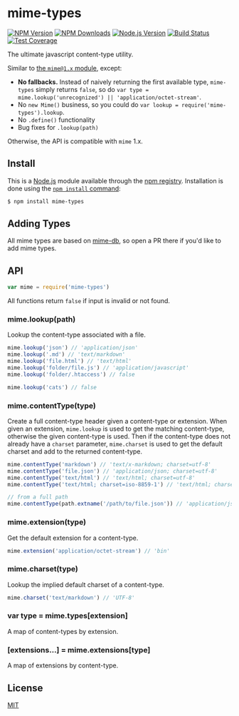 # mime-types

[![NPM Version](https://badgen.net/npm/v/mime-types)](https://npmjs.org/package/mime-types) [![NPM Downloads](https://badgen.net/npm/dm/mime-types)](https://npmjs.org/package/mime-types) [![Node.js Version](https://badgen.net/npm/node/mime-types)](https://nodejs.org/en/download) [![Build Status](https://badgen.net/github/checks/jshttp/mime-types/master?label=ci)](https://github.com/jshttp/mime-types/actions/workflows/ci.yml) [![Test Coverage](https://badgen.net/coveralls/c/github/jshttp/mime-types/master)](https://coveralls.io/r/jshttp/mime-types?branch=master)

The ultimate javascript content-type utility.

Similar to [the `mime@1.x` module](https://www.npmjs.com/package/mime), except:

* **No fallbacks.** Instead of naively returning the first available type, `mime-types` simply returns `false`, so do `var type = mime.lookup('unrecognized') || 'application/octet-stream'`.
* No `new Mime()` business, so you could do `var lookup = require('mime-types').lookup`.
* No `.define()` functionality
* Bug fixes for `.lookup(path)`

Otherwise, the API is compatible with `mime` 1.x.

## Install

This is a [Node.js](https://nodejs.org/en/) module available through the [npm registry](https://www.npmjs.com/). Installation is done using the [`npm install` command](https://docs.npmjs.com/getting-started/installing-npm-packages-locally):

```sh
$ npm install mime-types
```

## Adding Types

All mime types are based on [mime-db](https://www.npmjs.com/package/mime-db), so open a PR there if you'd like to add mime types.

## API

```js
var mime = require('mime-types')
```

All functions return `false` if input is invalid or not found.

### mime.lookup(path)

Lookup the content-type associated with a file.

```js
mime.lookup('json') // 'application/json'
mime.lookup('.md') // 'text/markdown'
mime.lookup('file.html') // 'text/html'
mime.lookup('folder/file.js') // 'application/javascript'
mime.lookup('folder/.htaccess') // false

mime.lookup('cats') // false
```

### mime.contentType(type)

Create a full content-type header given a content-type or extension. When given an extension, `mime.lookup` is used to get the matching content-type, otherwise the given content-type is used. Then if the content-type does not already have a `charset` parameter, `mime.charset` is used to get the default charset and add to the returned content-type.

```js
mime.contentType('markdown') // 'text/x-markdown; charset=utf-8'
mime.contentType('file.json') // 'application/json; charset=utf-8'
mime.contentType('text/html') // 'text/html; charset=utf-8'
mime.contentType('text/html; charset=iso-8859-1') // 'text/html; charset=iso-8859-1'

// from a full path
mime.contentType(path.extname('/path/to/file.json')) // 'application/json; charset=utf-8'
```

### mime.extension(type)

Get the default extension for a content-type.

```js
mime.extension('application/octet-stream') // 'bin'
```

### mime.charset(type)

Lookup the implied default charset of a content-type.

```js
mime.charset('text/markdown') // 'UTF-8'
```

### var type = mime.types\[extension]

A map of content-types by extension.

### \[extensions...] = mime.extensions\[type]

A map of extensions by content-type.

## License

[MIT](../../../../backend/node\_modules/mime-types/LICENSE/)
